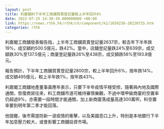 ```yaml
---
layout: post
title: 利嘉閣料下半年工商舖買賣登記量較上半年回升6%
date: 2022-07-25 14:30:39.000000000 +08:00
link: https://news.rthk.hk/rthk/ch/component/k2/1659236-20220725.htm
categories: rthk
---
```


利嘉閣工商舖發表報告指，上半年工商舖買賣登記量2637宗，較去年下半年跌19%，成交額約500.5億元，跌42%。當中，店舖登記量跌24%至639宗，成交額跌30%至137.5億元；商廈登記量跌26%至438宗，成交額跌56%至193.8億元。

報告預計，下半年工商舖買賣登記量2800宗，較上半年回升6%，按年跌14%，成交額495億元，較上半年跌1%，按年跌43%。

利嘉閣工商舖地產董事黃應年表示，只要下半年疫情平穩受控，隨著與內地及國際通關，恢復商貿往來，料工商舖市道可維持審慎樂觀，不過中環甲級商廈的空置率仍超過9%，亦需要一段時間才能通關，加上新商廈落成量高達300萬呎，料空置率要到明年第二季才能回落。

他提醒，後市需提防新一波疫情的衝擊，以及美國息口上升，特別是本地銀行下半年加息壓力較大，或會影響工商舖投資市場。
